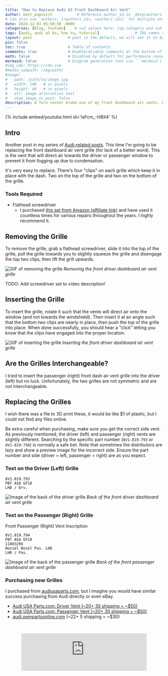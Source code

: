 ```yaml
---
title: "How to Replace Audi A3 Front Dashboard Air Vent"
author: matt_popovich           # Reference author_id in _data/authors.yml
# Can also use `authors: [<author1_id>, <author2_id>]` for multiple entries
date: 2024-12-03 05:50:50 -0600
categories: [Blog, YouTube]    # <=2 values here: top category and sub category
tags: [audi, audi a3 8v, how to, tutorial]                # TAG names should always be lowercase
layout: post                # post is the default, we will set it to be explicit
pin: false
toc: true                   # Table of contents
comments: true              # Enable/disable comments at the bottom of the post
math: false                 # Disabled by default for performance reasons
mermaid: false              # Diagram generation tool via ```mermaid [...]```
#img_cdn: https://cdn.com
#media_subpath: /img/path/
#image:
#   path: /path/to/image.jpg
#   width: 100   # in pixels
#   height: 40   # in pixels
#   alt: image alternative text
#   show_image_in_post: false
description: A Turo renter broke one of my front dashboard air vents. Here's how to replace it!
---
```


{% include embed/youtube.html id='IsFcm_-H8X4' %}


## Intro
Another post in my series of [Audi-related posts](/tags/audi). This time I'm going to be replacing the front dashboard air vent grille (for lack of a better word). This is the vent that will direct air towards the driver or passenger window to prevent it from fogging up due to condensation.

It's very easy to replace. There's four "clips" on each grille which keep it in place with the dash. Two on the top of the grille and two on the bottom of the grille.

### Tools Required
* Flathead screwdriver
  * I purchased [this set from Amazon (affiliate link)](https://amzn.to/3ZXHTzT) and have used it countless times for various repairs throughout the years. I highly recommend it.

## Removing the Grille
To remove the grille, grab a flathead screwdriver, slide it into the top of the grille, pull the grille towards you to slightly squeeze the grille and disengage the top two clips, then lift the grill upwards.

![GIF of removing the grille](TDOO)
*Removing the front driver dashboard air vent grille*

TODO: Add screwdriver set to video description!

## Inserting the Grille
To insert the grille, rotate it such that the vents will direct air onto the window (and not towards the windshield). Then insert it at an angle such that the bottom two clips are nearly in place, then push the top of the grille into place. When done successfully, you should hear a "click" letting you know that the clips have engaged into the proper location.

![GIF of inserting the grille](TDOO)
*Inserting the front driver dashboard air vent grille*

## Are the Grilles Interchangeable?
I tried to insert the passenger (right) front dash air vent grille into the driver (left) but no luck. Unfortunately, the two grilles are not symmetric and are not interchangeable.

## Replacing the Grilles
I wish there was a file to 3D print these, it would be like $1 of plastic, but I could not find any files online.

Be extra careful when purchasing, make sure you get the correct side vent. As previously mentioned, the driver (left) and passenger (right) vents are slightly different. Searching by the specific part number (`8V1-819-793` or `8V1-819-794`) is normally a safe bet. Note that sometimes the distributors are lazy and show a preview image for the incorrect side. Ensure the part number and side (driver = left, passenger = right) are as you expect.

### Text on the Driver (Left) Grille
```
8V1.819.793
PBT ASA GF10
LHD / Drv.
```

![Image of the back of the driver grille](TODO)
*Back of the front driver dashboard air vent grille*

### Text on the Passenger (Right) Grille
Front Passenger (Right) Vent Inscription
```
8V1.819.794
PBT ASA GF10
1180329X
Nozzel Bezel Pas. LHD
LHD / Pas.
```

![Image of the back of the passenger grille](TODO)
*Back of the front passenger dashboard air vent grille*

### Purchasing new Grilles
I purchased from [audiusaparts.com](https://www.audiusaparts.com/), but I imagine you would have similar success purchasing from Audi directly or even eBay.
* [Audi USA Parts.com: Driver Vent (~$20 + ~$30 shipping = ~$50)](https://www.audiusaparts.com/oem-parts/audi-air-vent-grille-8v18197936ps)
* [Audi USA Parts.com: Passenger Vent (~$20 + ~$30 shipping = ~$50)](https://www.audiusaparts.com/oem-parts/audi-air-vent-grille-8v18197946ps)
* [audi.oempartsonline.com](https://audi.oempartsonline.com/) (~$22 + ~$5 shipping = ~$30)


&nbsp;


<div style="text-align:center">
<iframe
width="400" height="120"
src="https://www.youtube.com/embed/hx4ixPCjLOU"
title="YouTube video player"
frameborder="0"
allow="accelerometer; autoplay; clipboard-write; encrypted-media; gyroscope; picture-in-picture" allowfullscreen>
</iframe>
</div>
